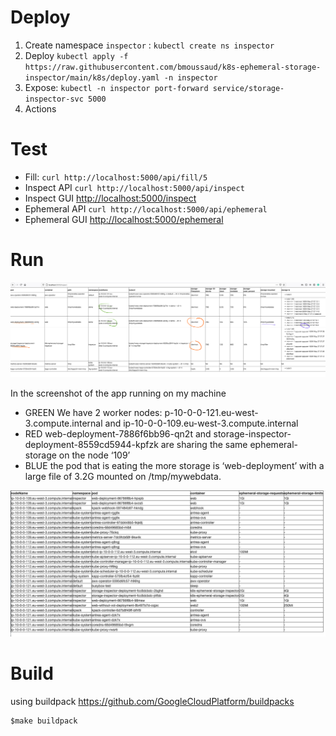 
# Deploy

1. Create namespace `inspector` : `kubectl create ns inspector`
2. Deploy `kubectl apply -f https://raw.githubusercontent.com/bmoussaud/k8s-ephemeral-storage-inspector/main/k8s/deploy.yaml -n inspector`
3. Expose: `kubectl -n inspector port-forward service/storage-inspector-svc 5000`
4. Actions

# Test

* Fill: `curl http://localhost:5000/api/fill/5`
* Inspect API `curl http://localhost:5000/api/inspect`
* Inspect GUI [http://localhost:5000/inspect](http://localhost:5000/inspect)
* Ephemeral API `curl http://localhost:5000/api/ephemeral`
* Ephemeral GUI [http://localhost:5000/ephemeral](http://localhost:5000/ephemeral)


# Run

![Screen Shot](screenshot.png)

In the screenshot of the app running on my machine 
* GREEN We have 2 worker nodes: p-10-0-0-121.eu-west-3.compute.internal and ip-10-0-0-109.eu-west-3.compute.internal
* RED web-deployment-7886f6bb96-qn2t and storage-inspector-deployment-8559cd5944-kpfzk are sharing the same ephemeral-storage on the node ‘109’ 
* BLUE the pod that is eating the more storage is ‘web-deployment’ with a large file of 3.2G mounted on /tmp/mywebdata.


![Screen Shot](screenshot2.png)

# Build 
using buildpack https://github.com/GoogleCloudPlatform/buildpacks

````
$make buildpack
````

